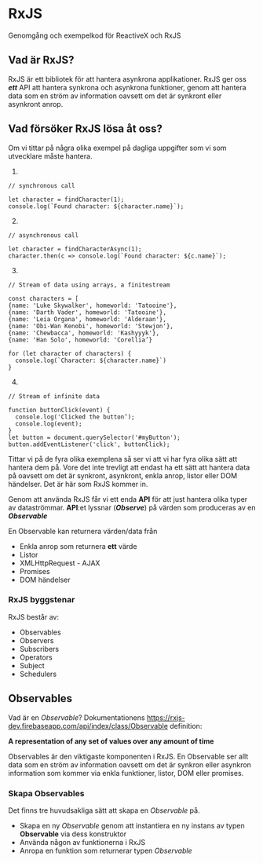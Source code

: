 # RxJS
Genomgång och exempelkod för ReactiveX och RxJS
## Vad är RxJS?
RxJS är ett bibliotek för att hantera asynkrona applikationer.
RxJS ger oss ***ett*** API att hantera synkrona och asynkrona funktioner, genom att hantera data som en ström av information oavsett om det är synkront eller asynkront anrop.
## Vad försöker RxJS lösa åt oss?
Om vi tittar på några olika exempel på dagliga uppgifter som vi som utvecklare måste hantera.

1.
```
// synchronous call

let character = findCharacter(1);
console.log(`Found character: ${character.name}`);
```
2.
```
// asynchronous call

let character = findCharacterAsync(1);
character.then(c => console.log(`Found character: ${c.name}`);
```
3.
```
// Stream of data using arrays, a finitestream

const characters = [
{name: 'Luke Skywalker', homeworld: 'Tatooine'},
{name: 'Darth Vader', homeworld: 'Tatooine'},
{name: 'Leia Organa', homeworld: 'Alderaan'},
{name: 'Obi-Wan Kenobi', homeworld: 'Stewjon'},
{name: 'Chewbacca', homeworld: 'Kashyyyk'},
{name: 'Han Solo', homeworld: 'Corellia’}

for (let character of characters) {
  console.log(`Character: ${character.name}`)
}
```

4.
```
// Stream of infinite data

function buttonClick(event) {
  console.log('Clicked the button’);
  console.log(event);
}
let button = document.querySelector('#myButton');
button.addEventListener('click', buttonClick);
```

Tittar vi på de fyra olika exemplena så ser vi att vi har fyra olika sätt att hantera dem på. Vore det inte trevligt att endast ha ett sätt att hantera data på oavsett om det är synkront, asynkront, enkla anrop, listor eller DOM händelser. Det är här som RxJS kommer in.

Genom att använda RxJS får vi ett enda **API** för att just hantera olika typer av dataströmmar. **API**:et lyssnar (***Observe***) på värden som produceras av en ***Observable***

En Observable kan returnera värden/data från
* Enkla anrop som returnera **ett** värde
* Listor
* XMLHttpRequest - AJAX
* Promises
* DOM händelser

### RxJS byggstenar
RxJS består av:
* Observables
* Observers
* Subscribers
* Operators
* Subject
* Schedulers

## Observables
Vad är en *Observable*?
Dokumentationens https://rxjs-dev.firebaseapp.com/api/index/class/Observable definition:

**A representation of any set of values over any amount of time**

Observables är den viktigaste komponenten i RxJS. En Observable ser allt data som en ström av information oavsett om det är synkron eller asynkron information som kommer via enkla funktioner, listor, DOM eller promises.

### Skapa Observables
Det finns tre huvudsakliga sätt att skapa en *Observable* på.
* Skapa en ny *Observable* genom att instantiera en ny instans av typen **Observable** via dess konstruktor
* Använda någon av funktionerna i RxJS
* Anropa en funktion som returnerar typen *Observable*




